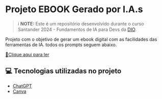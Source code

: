 # Projeto EBOOK Gerado por I.A.s

> ℹ️ **NOTE:** Este é um repositório desenvolvido durante o curso Santander 2024 - Fundamentos de IA para Devs da [DIO](https://dio.me).

Projeto com o objetivo de gerar um ebook digital com as facilidades das ferramentas de IA. todos os prompts
seguem abaixo.

<a href="https://github.com/LuizFelipeCode/ebook-dio/blob/main/output/O%20Estrategista%20Python.pdf" title="View PDF now"> 📕Clique aqui para ler</a>

## 💻 Tecnologias utilizadas no projeto

- [ChatGPT](https://chat.openai.com/) 
- [Canva](https://www.canva.com) 

